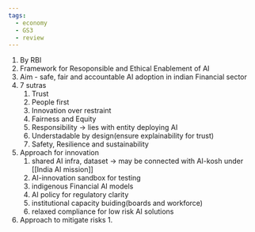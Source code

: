 ```yaml
---
tags:
  - economy
  - GS3
  - review
---
```

1. By RBI
2. Framework for Resoponsible and Ethical Enablement of AI
3. Aim - safe, fair and accountable AI adoption in indian Financial sector
4. 7 sutras
	1. Trust
	2. People first
	3. Innovation over restraint
	4. Fairness and Equity
	5. Responsibility -> lies with entity deploying AI
	6. Understadable by design(ensure explainability for trust)
	7. Safety, Resilience and sustainability
5. Approach for innovation
	1. shared AI infra, dataset  -> may be connected with AI-kosh under [[India AI mission]]
	2. AI-innovation sandbox for testing
	3. indigenous Financial AI models
	4. AI policy for regulatory clarity
	5. institutional capacity buiding(boards and workforce)
	6. relaxed compliance for low risk AI solutions
6. Approach to mitigate risks
	1. 